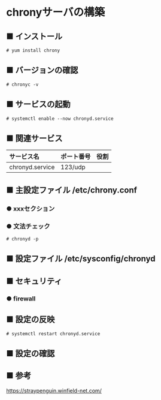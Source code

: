 # chronyサーバの構築
## ■ インストール
```
# yum install chrony
```
## ■ バージョンの確認
```
# chronyc -v
```
## ■ サービスの起動
```
# systemctl enable --now chronyd.service
```
## ■ 関連サービス
|サービス名|ポート番号|役割|
|:---|:---|:---|
|chronyd.service|123/udp||

## ■ 主設定ファイル /etc/chrony.conf
### ● xxxセクション

### ● 文法チェック
```
# chronyd -p
```

## ■ 設定ファイル /etc/sysconfig/chronyd

## ■ セキュリティ
### ● firewall

## ■ 設定の反映
```
# systemctl restart chronyd.service
```

## ■ 設定の確認

## ■ 参考
https://straypenguin.winfield-net.com/
